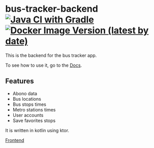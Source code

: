 # bus-tracker-backend [![Java CI with Gradle](https://github.com/xBaank/bus-tracker-back/actions/workflows/gradle.yml/badge.svg)](https://github.com/xBaank/bus-tracker-back/actions/workflows/gradle.yml) [![Docker Image Version (latest by date)](https://img.shields.io/docker/v/xbank/bus_tracker_api)](https://hub.docker.com/repository/docker/xbank/bus_tracker_api/general)


This is the backend for the bus tracker app.

To see how to use it, go to the [Docs](./.docs/Home.md).

## Features
- Abono data
- Bus locations
- Bus stops times
- Metro stations times
- User accounts
- Save favorites stops

It is written in kotlin using ktor.

[Frontend](https://github.com/xBaank/bus-tracker-front)
